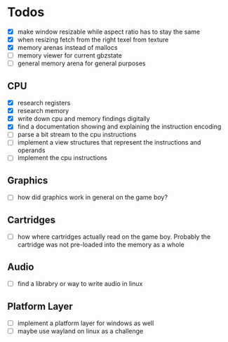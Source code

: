 # Todos

- [x]   make window resizable while aspect ratio has to stay the same
- [x]   when resizing fetch from the right texel from texture 
- [x]   memory arenas instead of mallocs
- [ ]   memory viewer for current gbzstate
- [ ]   general memory arena for general purposes

## CPU

- [x]   research registers
- [x]   research memory
- [x]	write down cpu and memory findings digitally
- [x]   find a documentation showing and explaining the instruction encoding
- [ ]	parse a bit stream to the cpu instructions
- [ ]   implement a view structures that represent the instructions and operands 
- [ ]	implement the cpu instructions

## Graphics

- [ ]	how did graphics work in general on the game boy?

## Cartridges 

- [ ]	how where cartridges actually read on the game boy. 
        Probably the cartridge was not pre-loaded into the memory as a whole

## Audio 

- [ ]	find a librabry or way to write audio in linux

## Platform Layer

- [ ]	implement a platform layer for windows as well
- [ ]	maybe use wayland on linux as a challenge
